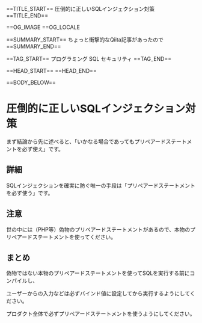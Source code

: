 ==TITLE_START==
圧倒的に正しいSQLインジェクション対策
==TITLE_END==

==OG_IMAGE 
==OG_LOCALE 

==SUMMARY_START==
ちょっと衝撃的なQiita記事があったので
==SUMMARY_END==

==TAG_START==
プログラミング SQL セキュリティ
==TAG_END==

==HEAD_START==
==HEAD_END==

==BODY_BELOW==

# 圧倒的に正しいSQLインジェクション対策

まず結論から先に述べると、「いかなる場合であってもプリペアードステートメントを必ず使え」です。

## 詳細

SQLインジェクションを確実に防ぐ唯一の手段は「プリペアードステートメントを必ず使う」です。

## 注意

世の中には（PHP等）偽物のプリペアードステートメントがあるので、本物のプリペアードステートメントを使ってください。

## まとめ

偽物ではない本物のプリペアードステートメントを使ってSQLを実行する前にコンパイルし、

ユーザーからの入力などは必ずバインド値に設定してから実行するようにしてください。

プロダクト全体で必ずプリペアードステートメントを使うようにしてください。

